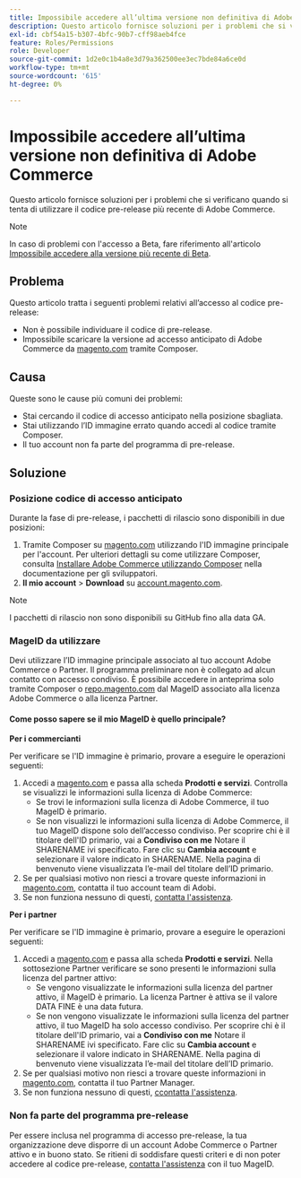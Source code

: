 ```yaml
---
title: Impossibile accedere all’ultima versione non definitiva di Adobe Commerce
description: Questo articolo fornisce soluzioni per i problemi che si verificano quando si tenta di utilizzare il codice pre-release più recente di Adobe Commerce.
exl-id: cbf54a15-b307-4bfc-90b7-cff98aeb4fce
feature: Roles/Permissions
role: Developer
source-git-commit: 1d2e0c1b4a8e3d79a362500ee3ec7bde84a6ce0d
workflow-type: tm+mt
source-wordcount: '615'
ht-degree: 0%

---
```


# Impossibile accedere all’ultima versione non definitiva di Adobe Commerce

Questo articolo fornisce soluzioni per i problemi che si verificano quando si tenta di utilizzare il codice pre-release più recente di Adobe Commerce.

>[!NOTE]
>
>In caso di problemi con l&#39;accesso a Beta, fare riferimento all&#39;articolo [Impossibile accedere alla versione più recente di Beta](/help/how-to/general/cannot-access-the-latest-beta-version.md).

## Problema

Questo articolo tratta i seguenti problemi relativi all’accesso al codice pre-release:

* Non è possibile individuare il codice di pre-release.
* Impossibile scaricare la versione ad accesso anticipato di Adobe Commerce da [magento.com](https://account.magento.com/customer/account/login) tramite Composer.

## Causa

Queste sono le cause più comuni dei problemi:

* Stai cercando il codice di accesso anticipato nella posizione sbagliata.
* Stai utilizzando l’ID immagine errato quando accedi al codice tramite Composer.
* Il tuo account non fa parte del programma di pre-release.

## Soluzione

### Posizione codice di accesso anticipato

Durante la fase di pre-release, i pacchetti di rilascio sono disponibili in due posizioni:

1. Tramite Composer su [magento.com](https://repo.magento.com/) utilizzando l&#39;ID immagine principale per l&#39;account. Per ulteriori dettagli su come utilizzare Composer, consulta [Installare Adobe Commerce utilizzando Composer](https://devdocs.magento.com/guides/v2.3/install-gde/composer.html) nella documentazione per gli sviluppatori.
1. **Il mio account** > **Download** su [account.magento.com](https://account.magento.com/customer/account/login).

>[!NOTE]
>
>I pacchetti di rilascio non sono disponibili su GitHub fino alla data GA.

### MageID da utilizzare

Devi utilizzare l’ID immagine principale associato al tuo account Adobe Commerce o Partner. Il programma preliminare non è collegato ad alcun contatto con accesso condiviso. È possibile accedere in anteprima solo tramite Composer o [repo.magento.com](https://repo.magento.com/) dal MageID associato alla licenza Adobe Commerce o alla licenza Partner.

#### Come posso sapere se il mio MageID è quello principale?

**Per i commercianti**

Per verificare se l&#39;ID immagine è primario, provare a eseguire le operazioni seguenti:

1. Accedi a [magento.com](https://account.magento.com/customer/account/login) e passa alla scheda **Prodotti e servizi**. Controlla se visualizzi le informazioni sulla licenza di Adobe Commerce:
   * Se trovi le informazioni sulla licenza di Adobe Commerce, il tuo MageID è primario.
   * Se non visualizzi le informazioni sulla licenza di Adobe Commerce, il tuo MageID dispone solo dell’accesso condiviso. Per scoprire chi è il titolare dell&#39;ID primario, vai a **Condiviso con me** Notare il SHARENAME ivi specificato. Fare clic su **Cambia account** e selezionare il valore indicato in SHARENAME. Nella pagina di benvenuto viene visualizzata l’e-mail del titolare dell’ID primario.
1. Se per qualsiasi motivo non riesci a trovare queste informazioni in [magento.com](https://account.magento.com/customer/account/login), contatta il tuo account team di Adobi.
1. Se non funziona nessuno di questi, [contatta l&#39;assistenza](/help/help-center-guide/help-center/magento-help-center-user-guide.md#submit-ticket).

**Per i partner**

Per verificare se l&#39;ID immagine è primario, provare a eseguire le operazioni seguenti:

1. Accedi a [magento.com](https://account.magento.com/customer/account/login) e passa alla scheda **Prodotti e servizi**. Nella sottosezione Partner verificare se sono presenti le informazioni sulla licenza del partner attivo:
   * Se vengono visualizzate le informazioni sulla licenza del partner attivo, il MageID è primario. La licenza Partner è attiva se il valore DATA FINE è una data futura.
   * Se non vengono visualizzate le informazioni sulla licenza del partner attivo, il tuo MageID ha solo accesso condiviso. Per scoprire chi è il titolare dell&#39;ID primario, vai a **Condiviso con me** Notare il SHARENAME ivi specificato. Fare clic su **Cambia account** e selezionare il valore indicato in SHARENAME. Nella pagina di benvenuto viene visualizzata l’e-mail del titolare dell’ID primario.
1. Se per qualsiasi motivo non riesci a trovare queste informazioni in [magento.com](https://account.magento.com/customer/account/login), contatta il tuo Partner Manager.
1. Se non funziona nessuno di questi, [сcontatta l&#39;assistenza](/help/help-center-guide/help-center/magento-help-center-user-guide.md#submit-ticket).

### Non fa parte del programma pre-release

Per essere inclusa nel programma di accesso pre-release, la tua organizzazione deve disporre di un account Adobe Commerce o Partner attivo e in buono stato. Se ritieni di soddisfare questi criteri e di non poter accedere al codice pre-release, [contatta l&#39;assistenza](/help/help-center-guide/help-center/magento-help-center-user-guide.md#submit-ticket) con il tuo MageID.
